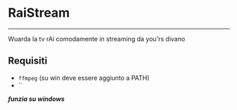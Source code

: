 # RaiStream
----------------
Wuarda la tv rAi comodamente in streaming da you'rs divano

## Requisiti
* `ffmpeg` (su win deve essere aggiunto a PATH)
* ``

*****funzia su windows*****
